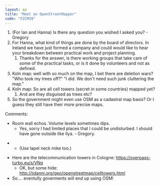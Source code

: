 ```yaml
---
layout: qa
title: "Meet an OpenStreetMapper"
code: "FZCM39"
---
```


1.  (For Ian and Hanna) Is there any question you wished I asked you? -
    Gregory
2.  For Hanna, what kind of things are done by the board of directors.
    In Ireland we have just formed a company and could would like to
    hear your breakdown between practical work and project planning.
    1.  Thanks for the answer, is there working groups that take care of
        some of the practical tasks, or is it done by volunteers and not
        as defined.
3.  Koln map: well with so much on the map, I bet there are deletion
    wars? "Who took my trees off?" "I did. We don't need such junk
    cluttering the map."
4.  Koln map: So are all cell towers (secret in some countries) mapped
    yet?
    1.  And are they disguised as trees etc?
5.  So the government might even use OSM as a cadastral map basis? Or I
    guess they still have their more precise maps.


Comments:

-   Room wall echos. Volume levels sometimes dips.
    -   Yes, sorry I had limited places that I could be undisturbed. I
        should have gone outside like Ilya. - Gregory.

<!-- -->

-   -   (Use lapel neck mike too.)

<!-- -->

-   Here are the telecommunication towers in Cologne:
    <https://overpass-turbo.eu/s/VNq>
    -   OK, but some hide:
        <http://jidanni.org/geo/openstreetmap/celltowers.html>
-   So.... eventully goverments will end up using OSM!

